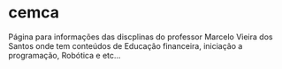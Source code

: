 # cemca
Página para informações das discplinas do professor Marcelo Vieira dos Santos
onde tem conteúdos de Educação financeira, iniciação a programação, Robótica e etc...
